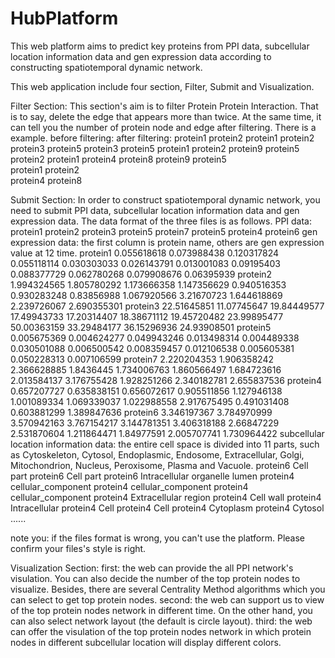 # HubPlatform
This web platform aims to predict key proteins from PPI data, subcellular location information
data and gen expression data according to constructing spatiotemporal dynamic network.

This web application include four section, Filter, Submit and Visualization.

Filter Section: This section's aim is to filter Protein Protein Interaction. That is to say, delete 
the edge that appears more than twice. At the same time, it can tell you the number of protein node
and edge after filtering.
There is a example.
before filtering:               after filtering:
protein1	protein2            protein1	 protein2
protein3	protein5            protein3	 protein5
protein1	protein2            protein9	 protein5
protein2	protein1            protein4	 protein8
protein9	protein5                             
protein1	protein2                             
protein4	protein8                             

Submit Section:
In order to construct spatiotemporal dynamic network, you need to submit PPI data, subcellular location 
information data and gen expression data. The data format of the three files is as follows.
PPI data:
protein1	 protein2
protein3	 protein5
protein7	 protein5
protein4	 protein6
gen expression data: the first column is protein name, others are gen expression value at 12 time. 
protein1	0.055618618	0.073988438	0.120317824	0.055118114	0.030303033	0.026143791	0.013001083	0.09195403	0.088377729	0.062780268	0.079908676	0.06395939
protein2	1.994324565	1.805780292	1.173666358	1.147356629	0.940516353	0.930283248	0.83856988	1.067920566	3.21670723	1.644618869	2.239726067	2.690355301
protein3	22.51645851	11.07745647	19.84449577	17.49943733	17.20314407	18.38671112	19.45720482	23.99895477	50.00363159	33.29484177	36.15296936	24.93908501
protein5	0.005675369	0.004624277	0.049943246	0.013498314	0.004489338	0.030501088	0.006500542	0.008359457	0.012106538	0.005605381	0.050228313	0.007106599
protein7	2.220204353	1.906358242	2.366628885	1.8436445	1.734006763	1.860566497	1.684723616	2.013584137	3.176755428	1.928251266	2.340182781	2.655837536
protein4	0.657207727	0.635838151	0.656072617	0.905511856	1.127946138	1.001089334	1.069339037	1.022988558	2.917675495	0.491031408	0.603881299	1.389847636
protein6	3.346197367	3.784970999	3.570942163	3.767154217	3.144781351	3.406318188	2.66847229	2.531870604	1.211864471	1.84977591	2.005707741	1.730964422
subcellular location information data: the entire cell space is divided into 11 parts, such as 
Cytoskeleton, Cytosol, Endoplasmic, Endosome, Extracellular, Golgi, Mitochondrion, Nucleus, 
Peroxisome, Plasma and Vacuole.
protein6	Cell part
protein6	Cell part
protein6	Intracellular organelle lumen
protein4	cellular_component
protein4	cellular_component
protein4	cellular_component
protein4	Extracellular region
protein4	Cell wall
protein4	Intracellular
protein4	Cell
protein4	Cell
protein4	Cytoplasm
protein4	Cytosol
......

note you: if the files format is wrong, you can't use the platform. Please confirm your files's style is right.

Visualization Section:
first: the web can provide the all PPI network's visulation. You can also decide the number of the top
protein nodes to visualize. Besides, there are several Centrality Method algorithms which you can select
to get top protein nodes.
second: the web can support us to view of the top protein nodes network in different time. On the other 
hand, you can also select network layout (the default is circle layout). 
third: the web can offer the visulation of the top protein nodes network in which protein nodes 
in different subcellular location will display different colors.






